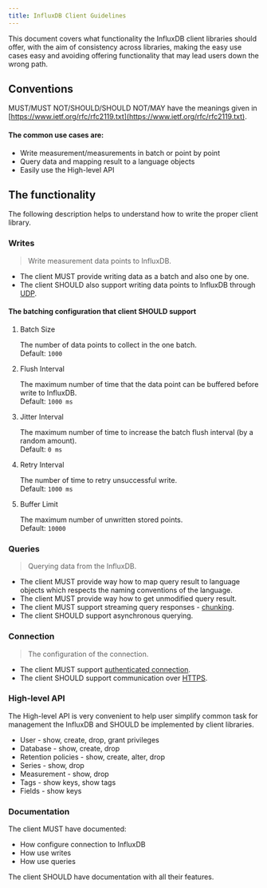 ```yaml
---
title: InfluxDB Client Guidelines
---
```

This document covers what functionality the InfluxDB client libraries should offer, with the aim of consistency across libraries, making the easy use cases easy and avoiding offering functionality that may lead users down the wrong path.

## Conventions

MUST/MUST NOT/SHOULD/SHOULD NOT/MAY have the meanings given in [https://www.ietf.org/rfc/rfc2119.txt](https://www.ietf.org/rfc/rfc2119.txt).

#### The common use cases are:

* Write measurement/measurements in batch or point by point
* Query data and mapping result to a language objects
* Easily use the High-level API

## The functionality
The following description helps to understand how to write the proper client library.  

### Writes

> Write measurement data points to InfluxDB. 

- The client MUST provide writing data as a batch and also one by one.
- The client SHOULD also support writing data points to InfluxDB through [UDP](/influxdb/latest/supported_protocols/udp).

#### The batching configuration that client SHOULD support


1.  Batch Size

    The number of data points to collect in the one batch.  
    Default: `1000`

2.  Flush Interval

    The maximum number of time that the data point can be buffered before write to InfluxDB.    
    Default: `1000 ms`  
    
3.  Jitter Interval

    The maximum number of time to increase the batch flush interval (by a random amount).  
    Default: `0 ms`  

4.  Retry Interval

    The number of time to retry unsuccessful write.  
    Default: `1000 ms`  

5.  Buffer Limit

    The maximum number of unwritten stored points.  
    Default: `10000`  

### Queries

> Querying data from the InfluxDB.

* The client MUST provide way how to map query result to language objects which respects the naming conventions of the language.
* The client MUST provide way how to get unmodified query result.
* The client MUST support streaming query responses - [chunking](/influxdb/latest/guides/querying_data#chunking/).
* The client SHOULD support asynchronous querying.

### Connection

> The configuration of the connection.

* The client MUST support [authenticated connection](/influxdb/latest/administration/authentication_and_authorization/#authentication).
* The client SHOULD support communication over [HTTPS](/influxdb/latest/administration/administration/https_setup/).

### High-level API
The High-level API is very convenient to help user simplify common task for management the InfluxDB and SHOULD be implemented by client libraries.

* User - show, create, drop, grant privileges
* Database - show, create, drop
* Retention policies - show, create, alter, drop
* Series - show, drop
* Measurement - show, drop
* Tags - show keys, show tags
* Fields - show keys

### Documentation
The client MUST have documented:

* How configure connection to InfluxDB
* How use writes
* How use queries

The client SHOULD have documentation with all their features.
